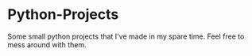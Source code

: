 # Python-Projects
Some small python projects that I've made in my spare time. Feel free to mess around with them.
